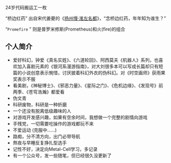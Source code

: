 24岁代码搬运工一枚

“桥边红药” 出自宋代姜夔的《[扬州慢·淮左名都](https://so.gushiwen.cn/shiwenv_a8062138a414.aspx)》，“念桥边红药，年年知为谁生？”

“`Promefire` ” 则是普罗米修斯(Prometheus)和火(fire)的组合

## 个人简介

* 爱好科幻，钟爱《真名实姓》、《六道轮回》、阿西莫夫《机器人》系列，也喜欢加入喜剧元素的《银河系漫游指南》，对大刘很多本可以写成长篇却只有短篇的小说创意表示惋惜，讨厌披着科幻外衣的伪科幻。对《时空画师》获雨果奖表示不服
* 看美剧，《神秘博士》、《邪恶力量》、《星际之门》、《危机边缘》、《发现号》前两季、《苍穹浩瀚》都爱看
* 伪文青
* 科研废物，科研是一种折磨
* 一个还没有脱离低级趣味的人
* 对游戏开发感兴趣，如果有空余时间，我想做一个完整的剧情向游戏
* 手残党，一切需要吃操作的游戏都玩不来
* 不爱运动 (克服中……)
* 路痴，分不清方向，出门必带导航
* 熬夜与早睡反复挣扎型选手
* 记性不好，决定向Metal-Cell学习，多记录
* 有一个公众号，发一些随笔，但已经很久没更新了













